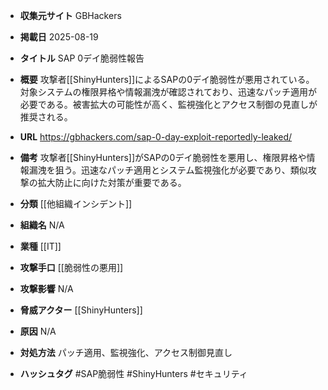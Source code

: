 - **収集元サイト**
GBHackers

- **掲載日**
2025-08-19

- **タイトル**
SAP 0デイ脆弱性報告

- **概要**
攻撃者[[ShinyHunters]]によるSAPの0デイ脆弱性が悪用されている。対象システムの権限昇格や情報漏洩が確認されており、迅速なパッチ適用が必要である。被害拡大の可能性が高く、監視強化とアクセス制御の見直しが推奨される。

- **URL**
https://gbhackers.com/sap-0-day-exploit-reportedly-leaked/

- **備考**
攻撃者[[ShinyHunters]]がSAPの0デイ脆弱性を悪用し、権限昇格や情報漏洩を狙う。迅速なパッチ適用とシステム監視強化が必要であり、類似攻撃の拡大防止に向けた対策が重要である。

- **分類**
[[他組織インシデント]]

- **組織名**
N/A

- **業種**
[[IT]]

- **攻撃手口**
[[脆弱性の悪用]]

- **攻撃影響**
N/A

- **脅威アクター**
[[ShinyHunters]]

- **原因**
N/A

- **対処方法**
パッチ適用、監視強化、アクセス制御見直し

- **ハッシュタグ**
#SAP脆弱性 #ShinyHunters #セキュリティ
